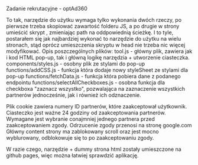 Zadanie rekrutacyjne - optAd360

To tak, narzędzie do użytku wymaga tylko wykonania dwóch rzeczy, po pierwsze trzeba skopiować zawartość folderu JS, a po drugie w <head> strony umieścić skrypt <script src="path/consent_tool/tool.js" type="module"></script>, zmieniając path na oddpowiednią ścieżkę. I to tyle, postarałem się jak najbardziej wykonać to narzędzie do użytku na wielu stronach, stąd oprócz umieszczenia skryptu w head nie trzeba nic więcej modyfikować. Opis poszczególnych plików:
  tool.js - główny plik, zawiera jak i kod HTML pop-up, tak i główną logikę narzędzia + utworzenie ciasteczka.
  components/styles.js - osobny plik ze stylami do pop-up
  functions/addCSS.js - funkcja która dodaje nowy styleSheet ze stylami dla pop-up
  functions/fetchData.js - funkcja która pobiera dane z podanego endpointu
  functions/selectAllCheckboxes.js - osobna funkcja dla checkboxa "zaznacz wszystko", pozwalająca na zaznaczenie wszystkich partnerów jednocześnie, jak i również ich odznaczenie.
  
Plik cookie zawiera numery ID partnerów, które zaakceptował użytkownik.
Ciasteczko jest ważne 24 godziny od zaakceptowania partnerów.
Wymagane jest wybranie conajmniej jednego partnera przed zaakceptowaniem zgody.
Odrzucenie zgody przenosi na stronę google.com
Główny content strony ma zablokowany scroll oraz jest mocno wyblurowany, odblokowuje się to po zaakceptowaniu zgody.

W razie czego, narzędzie + dummy strona html zostały umieszczone na github pages, więc można łatwiej sprawdzić aplikację.
